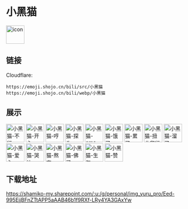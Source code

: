 # 小黑猫
<img src="https://emoji.shojo.cn/bili/src/小黑猫/icon.png" width="50" height="50" alt="icon">

## 链接
Cloudflare:
```
https://emoji.shojo.cn/bili/src/小黑猫
https://emoji.shojo.cn/bili/webp/小黑猫
```
## 展示
<img src="https://emoji.shojo.cn/bili/src/小黑猫/小黑猫-不行.png" width="50" height="50" alt="小黑猫-不行">
<img src="https://emoji.shojo.cn/bili/src/小黑猫/小黑猫-开心.png" width="50" height="50" alt="小黑猫-开心">
<img src="https://emoji.shojo.cn/bili/src/小黑猫/小黑猫-哼.png" width="50" height="50" alt="小黑猫-哼">
<img src="https://emoji.shojo.cn/bili/src/小黑猫/小黑猫-探头.png" width="50" height="50" alt="小黑猫-探头">
<img src="https://emoji.shojo.cn/bili/src/小黑猫/小黑猫-emo.png" width="50" height="50" alt="小黑猫-emo">
<img src="https://emoji.shojo.cn/bili/src/小黑猫/小黑猫-饿了.png" width="50" height="50" alt="小黑猫-饿了">
<img src="https://emoji.shojo.cn/bili/src/小黑猫/小黑猫-累了.png" width="50" height="50" alt="小黑猫-累了">
<img src="https://emoji.shojo.cn/bili/src/小黑猫/小黑猫-扭曲爬行.png" width="50" height="50" alt="小黑猫-扭曲爬行">
<img src="https://emoji.shojo.cn/bili/src/小黑猫/小黑猫-溜了.png" width="50" height="50" alt="小黑猫-溜了">
<img src="https://emoji.shojo.cn/bili/src/小黑猫/小黑猫-爱心.png" width="50" height="50" alt="小黑猫-爱心">
<img src="https://emoji.shojo.cn/bili/src/小黑猫/小黑猫-哭泣.png" width="50" height="50" alt="小黑猫-哭泣">
<img src="https://emoji.shojo.cn/bili/src/小黑猫/小黑猫-熬夜.png" width="50" height="50" alt="小黑猫-熬夜">
<img src="https://emoji.shojo.cn/bili/src/小黑猫/小黑猫-佛了.png" width="50" height="50" alt="小黑猫-佛了">
<img src="https://emoji.shojo.cn/bili/src/小黑猫/小黑猫-生气.png" width="50" height="50" alt="小黑猫-生气">
<img src="https://emoji.shojo.cn/bili/src/小黑猫/小黑猫-赞.png" width="50" height="50" alt="小黑猫-赞">

## 下载地址

https://shamiko-my.sharepoint.com/:u:/g/personal/img_yuru_pro/Eed-995EjjBFnZTtAPP5aAAB46b1f9RXf-LRy4YA3GAxYw